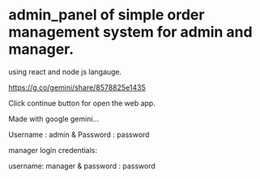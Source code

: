 # admin_panel of simple order management system for admin and manager.
using react and node js langauge.


https://g.co/gemini/share/8578825e1435  

Click continue button for open the web app.

Made with google gemini...

Username : admin & 
Password : password

manager login credentials:

username: manager & 
password : password

